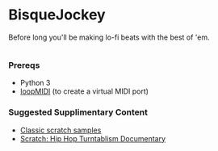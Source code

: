 # BisqueJockey
Before long you'll be making lo-fi beats with the best of 'em.


<img src = "">

### Prereqs
- Python 3
- <a href="https://www.tobias-erichsen.de/software/loopmidi.html">loopMIDI</a> (to create a virtual MIDI port)

### Suggested Supplimentary Content

- <a href="https://digitaldjtools.net/samples/classic-scratch-samples/">Classic scratch samples</a>
- <a href="https://www.youtube.com/watch?v=4I3CovIKJWE">Scratch: Hip Hop Turntablism Documentary</a>
